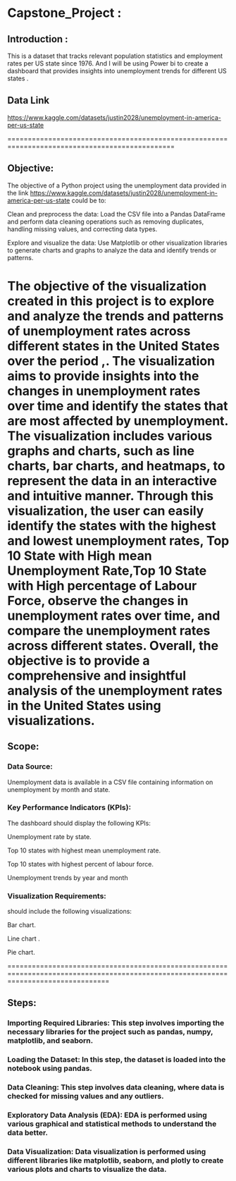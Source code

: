 # Capstone_Project :

## Introduction :
This is a dataset that tracks relevant population statistics and employment rates per US state since 1976. And I will be using Power bi to create a dashboard that provides insights into unemployment trends for different US states .

## Data Link 

https://www.kaggle.com/datasets/justin2028/unemployment-in-america-per-us-state 

===============================================================================================

## Objective:

The objective of a Python project using the unemployment data provided in the link https://www.kaggle.com/datasets/justin2028/unemployment-in-america-per-us-state could be to:

Clean and preprocess the data: Load the CSV file into a Pandas DataFrame and perform data cleaning operations such as removing duplicates, handling missing values, and correcting data types.

Explore and visualize the data: Use Matplotlib or other visualization libraries to generate charts and graphs to analyze the data and identify trends or patterns.

The objective of the visualization created in this project is to explore and analyze the trends and patterns of unemployment rates across different states in the United States over the period ,. The visualization aims to provide insights into the changes in unemployment rates over time and identify the states that are most affected by unemployment. The visualization includes various graphs and charts, such as line charts, bar charts, and heatmaps, to represent the data in an interactive and intuitive manner. Through this visualization, the user can easily identify the states with the highest and lowest unemployment rates, Top 10 State with High mean Unemployment Rate,Top 10 State with High percentage of Labour Force, observe the changes in unemployment rates over time, and compare the unemployment rates across different states. Overall, the objective is to provide a comprehensive and insightful analysis of the unemployment rates in the United States using visualizations.
=================================================================================================
## Scope:

### Data Source:
Unemployment data is available in a CSV file containing information on unemployment by month and state.

### Key Performance Indicators (KPIs): 
The dashboard should display the following KPIs:

Unemployment rate by state.

Top 10 states with highest mean unemployment rate.

Top 10 states with highest percent of labour force.

Unemployment trends by year and month

### Visualization Requirements:
should include the following visualizations:

Bar chart.

Line chart .

Pie chart.

=====================================================================================================================================

## Steps:

### Importing Required Libraries: This step involves importing the necessary libraries for the project such as pandas, numpy, matplotlib, and seaborn.

### Loading the Dataset: In this step, the dataset is loaded into the notebook using pandas.

 ### Data Cleaning: This step involves data cleaning, where data is checked for missing values and any outliers.

### Exploratory Data Analysis (EDA): EDA is performed using various graphical and statistical methods to understand the data better.

### Data Visualization: Data visualization is performed using different libraries like matplotlib, seaborn, and plotly to create various plots and charts to visualize the data.






